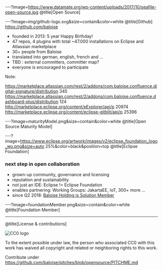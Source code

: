 ---?image=https://www.datamate.org/wp-content/uploads/2017/10/seafile-open-source.jpg
@title[Open Source]

---?image=img/github-logo.svg&size=contain&color=white
@title[Github]
https://github.com/baloise
* founded in 2013: 5 year Happy Birthday!
* 47 repos, 4 plugins with total ~47.000 installations on Eclipse and Atlassian marketplace
* 30+ people from Baloise
* translated into german, english, french and ...
* TBD : external committers, committer map?
* everyone is encouraged to participate

Note: 

https://marketplace.atlassian.com/rest/2/addons/com.baloise.confluence.digital-signature/distribution 345
https://marketplace.atlassian.com/rest/2/addons/com.baloise.confluence.dashboard-plus/distribution 124
http://marketplace.eclipse.org/content/eExplorer/api/p 20974
http://marketplace.eclipse.org/content/eclipse-gitblit/api/p 25396

---?image=maturityModel.png&size=contain&color=white
@title[Open Source Maturity Model]

---?image=https://www.eclipse.org/artwork/images/v2/eclipse_foundation_logo_wo.png&size=auto 25%&color=black&position=top
@title[Eclipse Foundation]
### next step in open collaboration
* grown-up community, governance and licensing
* reputation and sustainability 
* not just an IDE: Eclipse != Eclipse Foundation
* enables partnering: Working Groups: JakartaEE, IoT, 300+ more ...
* since Q2 2018: [Baloise Holding is Solution Member](https://www.eclipse.org/membership/showMember.php?member_id=1288)

---?image=foundationMember.png&size=contain&color=white
@title[Foundation Member]

---
@title[License & contributions]

![CC0 logo](https://licensebuttons.net/p/zero/1.0/88x31.png)

To the extent possible under law, the person who associated CC0 with this work has waived all copyright and related or neighboring rights to this work. 

Contribute under https://github.com/baloise/pitches/blob/opensource/PITCHME.md
